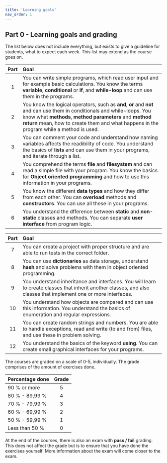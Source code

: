 ```yaml
---
title: 'Learning goals'
nav_order: 1
---
```


## Part 0 - Learning goals and grading

The list below does not include everything, but exists to give a guideline for students, what to expect each week. This list may extend as the course goes on.

| Part | Goal                                                                                                                                                                                                                                                                          |
| :--: | :---------------------------------------------------------------------------------------------------------------------------------------------------------------------------------------------------------------------------------------------------------------------------- |
|  1   | You can write simple programs, which read user input and for example basic calculations. You know the terms **variable**, **conditional** or **if**, and **while-loop** and can use them in the programs.                                                                     |
|  2   | You know the logical operators, such as **and**, **or** and **not** and can use them in conditionals and while-loops. You know what **methods**, **method parameters** and **method return** mean, how to create them and what happens in the program while a method is used. |
|  3   | You can comment your code and understand how naming variables affects the readibility of code. You understand the basics of **lists** and can use them in your programs, and iterate through a list.                                                                          |
|  4   | You comprehend the terms **file** and **filesystem** and can read a simple file with your program. You know the basics for **Object oriented programming** and how to use this information in your programs.                                                                  |
|  5   | You know the different **data types** and how they differ from each other. You can **overload** methods and **constructors**. You can use all these in your programs.                                                                                                         |
|  6   | You understand the dfference between **static** and **non-static** classes and methods. You can separate **user interface** from program logic.                                                                                                                               |

| Part | Goal                                                                                                                                                              |
| :--: | :---------------------------------------------------------------------------------------------------------------------------------------------------------------- |
|  7   | You can create a project with proper structure and are able to run tests in the correct folder.                                                                   |
|  8   | You can use **dictionaries** as data storage, understand **hash** and solve problems with them in object oriented programming.                                    |
|  9   | You understand inheritance and interfaces. You will learn to create classes that inherit another classes, and also classes that implement one or more interfaces. |
|  10  | You understand how objects are compared and can use this information. You understand the basics of enumeration and regular expressions.                           |
|  11  | You can create random strings and numbers. You are able to handle exceptions, read and write (to and from) files, and use these in problem solving.               |
|  12  | You understand the basics of the keyword **using**. You can create small graphical interfaces for your programs.                                                  |

The courses are graded on a scale of 0-5, individually. The grade comprises of the amount of exercises done.

| Percentage done | Grade |
| :-------------- | :---: |
| 90 % or more    |   5   |
| 80 % - 89,99 %  |   4   |
| 70 % - 79,99 %  |   3   |
| 60 % - 69,99 %  |   2   |
| 50 % - 59,99 %  |   1   |
| Less than 50 %  |   0   |

At the end of the courses, there is also an exam with **pass / fail** grading. This does not affect the grade but is to ensure that you have done the exercises yourself. More information about the exam will come closer to the exam.

